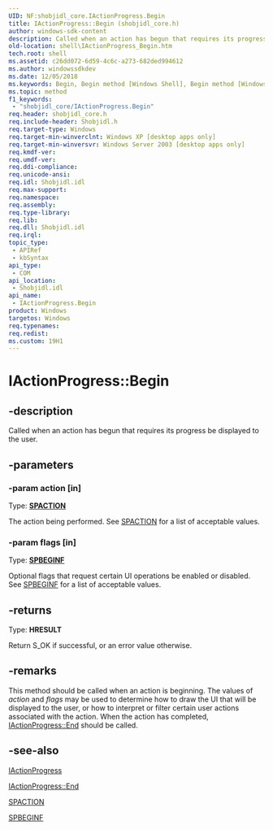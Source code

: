 ```yaml
---
UID: NF:shobjidl_core.IActionProgress.Begin
title: IActionProgress::Begin (shobjidl_core.h)
author: windows-sdk-content
description: Called when an action has begun that requires its progress be displayed to the user.
old-location: shell\IActionProgress_Begin.htm
tech.root: shell
ms.assetid: c26dd072-6d59-4c6c-a273-682ded994612
ms.author: windowssdkdev
ms.date: 12/05/2018
ms.keywords: Begin, Begin method [Windows Shell], Begin method [Windows Shell],IActionProgress interface, IActionProgress interface [Windows Shell],Begin method, IActionProgress.Begin, IActionProgress::Begin, shell.IActionProgress_Begin, shell_IActionProgress_Begin, shobjidl_core/IActionProgress::Begin
ms.topic: method
f1_keywords: 
 - "shobjidl_core/IActionProgress.Begin"
req.header: shobjidl_core.h
req.include-header: Shobjidl.h
req.target-type: Windows
req.target-min-winverclnt: Windows XP [desktop apps only]
req.target-min-winversvr: Windows Server 2003 [desktop apps only]
req.kmdf-ver: 
req.umdf-ver: 
req.ddi-compliance: 
req.unicode-ansi: 
req.idl: Shobjidl.idl
req.max-support: 
req.namespace: 
req.assembly: 
req.type-library: 
req.lib: 
req.dll: Shobjidl.idl
req.irql: 
topic_type:
 - APIRef
 - kbSyntax
api_type:
 - COM
api_location:
 - Shobjidl.idl
api_name:
 - IActionProgress.Begin
product: Windows
targetos: Windows
req.typenames: 
req.redist: 
ms.custom: 19H1
---
```


# IActionProgress::Begin


## -description


Called when an action has begun that requires its progress be displayed to the user.


## -parameters




### -param action [in]

Type: <b><a href="https://docs.microsoft.com/windows/desktop/api/shobjidl_core/ne-shobjidl_core-_spaction">SPACTION</a></b>

The action being performed. See <a href="https://docs.microsoft.com/windows/desktop/api/shobjidl_core/ne-shobjidl_core-_spaction">SPACTION</a> for a list of acceptable values.


### -param flags [in]

Type: <b><a href="https://docs.microsoft.com/windows/desktop/api/shobjidl_core/ne-shobjidl_core-_spbeginf">SPBEGINF</a></b>

Optional flags that request certain UI operations be enabled or disabled. See <a href="https://docs.microsoft.com/windows/desktop/api/shobjidl_core/ne-shobjidl_core-_spbeginf">SPBEGINF</a> for a list of acceptable values.


## -returns



Type: <b>HRESULT</b>

Return S_OK if successful, or an error value otherwise.




## -remarks



This method should be called when an action is beginning. The values of <i>action</i> and <i>flags</i> may be used to determine how to draw the UI that will be displayed to the user, or how to interpret or filter certain user actions associated with the action. When the action has completed, <a href="https://docs.microsoft.com/windows/desktop/api/shobjidl_core/nf-shobjidl_core-iactionprogress-end">IActionProgress::End</a> should be called.
			




## -see-also




<a href="https://docs.microsoft.com/windows/desktop/api/shobjidl_core/nn-shobjidl_core-iactionprogress">IActionProgress</a>



<a href="https://docs.microsoft.com/windows/desktop/api/shobjidl_core/nf-shobjidl_core-iactionprogress-end">IActionProgress::End</a>



<a href="https://docs.microsoft.com/windows/desktop/api/shobjidl_core/ne-shobjidl_core-_spaction">SPACTION</a>



<a href="https://docs.microsoft.com/windows/desktop/api/shobjidl_core/ne-shobjidl_core-_spbeginf">SPBEGINF</a>
 

 

